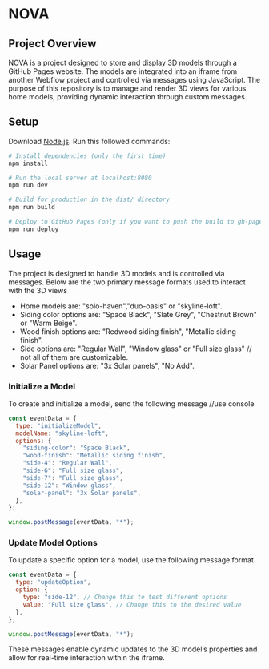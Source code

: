 # NOVA

## Project Overview

NOVA is a project designed to store and display 3D models through a GitHub Pages website. The models are integrated into an iframe from another Webflow project and controlled via messages using JavaScript. The purpose of this repository is to manage and render 3D views for various home models, providing dynamic interaction through custom messages.

## Setup

Download [Node.js](https://nodejs.org/en/download/).
Run this followed commands:

```bash
# Install dependencies (only the first time)
npm install

# Run the local server at localhost:8080
npm run dev

# Build for production in the dist/ directory
npm run build

# Deploy to GitHub Pages (only if you want to push the build to gh-pages)
npm run deploy
```

## Usage

The project is designed to handle 3D models and is controlled via messages. Below are the two primary message formats used to interact with the 3D views

- Home models are: "solo-haven","duo-oasis" or "skyline-loft".
- Siding color options are: "Space Black", "Slate Grey", "Chestnut Brown" or "Warm Beige".
- Wood finish options are: "Redwood siding finish", "Metallic siding finish".
- Side options are: "Regular Wall", "Window glass" or "Full size glass" // not all of them are customizable.
- Solar Panel options are: "3x Solar panels", "No Add".

### Initialize a Model

To create and initialize a model, send the following message //use console

```javascript
const eventData = {
  type: "initializeModel",
  modelName: "skyline-loft",
  options: {
    "siding-color": "Space Black",
    "wood-finish": "Metallic siding finish",
    "side-4": "Regular Wall",
    "side-6": "Full size glass",
    "side-7": "Full size glass",
    "side-12": "Window glass",
    "solar-panel": "3x Solar panels",
  },
};

window.postMessage(eventData, "*");
```

### Update Model Options

To update a specific option for a model, use the following message format

```javascript
const eventData = {
  type: "updateOption",
  option: {
    type: "side-12", // Change this to test different options
    value: "Full size glass", // Change this to the desired value
  },
};

window.postMessage(eventData, "*");
```

These messages enable dynamic updates to the 3D model’s properties and allow for real-time interaction within the iframe.
